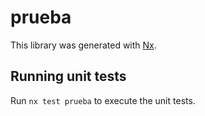 # prueba

This library was generated with [Nx](https://nx.dev).

## Running unit tests

Run `nx test prueba` to execute the unit tests.
